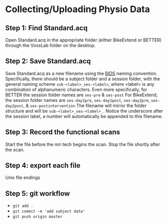 # Collecting/Uploading Physio Data

## Step 1: Find Standard.acq
Open Standard.acq in the appropriate folder (either BikeExtend or BETTER) through the VossLab folder on the desktop.


## Step 2: Save Standard.acq
Save Standard.acq as a new filename using the [BIDS](http://bids.neuroimaging.io/) naming convention.
Specifically, there should be a subject folder and a session folder, with the general naming scheme `sub-<label>_ses-<label>`, where \<label\> is any combination of alphanumeric characters.
Even more specifically, for BETTER the session folder names are `ses-pre` & `ses-post`
For BikeExtend, the session folder names are `ses-day1pre`, `ses-day1post`, `ses-day2pre`, `ses-day2post`, & `ses-postintervention`
The filename will mirror the folder structure and will be `sub-<label>_ses-<label>_`.
Notice the underscore after the session label, a number will automatically be appended to this filename.

## Step 3: Record the functional scans
Start the file before the mri tech begins the scan. 
Stop the file shortly after the scan.

## Step 4: export each file
Unix file endings

## Step 5: git workflow
- `git add .`
- `git commit -m 'add subject data'`
- `git push origin master`